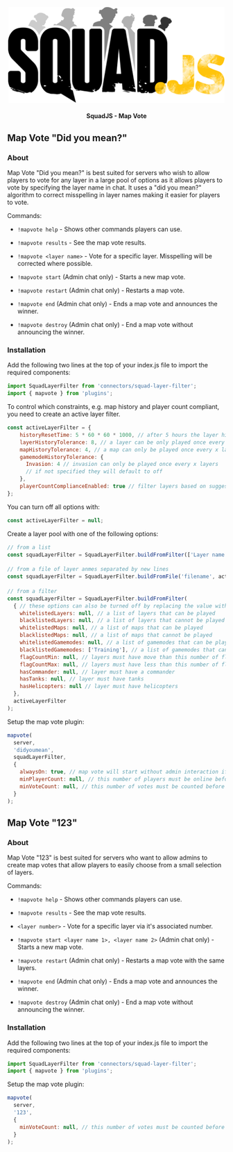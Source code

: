 <div align="center">

<img src="../../assets/squadjs-logo.png" alt="Logo" width="500"/>

#### SquadJS - Map Vote
</div>

## Map Vote "Did you mean?"
### About
Map Vote "Did you mean?" is best suited for servers who wish to allow players to vote for any layer in a large pool of options as it allows players to vote by specifying the layer name in chat. It uses a "did you mean?" algorithm to correct misspelling in layer names making it easier for players to vote.

Commands:
 * `!mapvote help` - Shows other commands players can use.
 * `!mapvote results` - See the map vote results.
 * `!mapvote <layer name>` - Vote for a specific layer. Misspelling will be corrected where possible.
 
 
 * `!mapvote start` (Admin chat only) - Starts a new map vote.
 * `!mapvote restart` (Admin chat only) - Restarts a map vote.
 * `!mapvote end` (Admin chat only) - Ends a map vote and announces the winner.
 * `!mapvote destroy` (Admin chat only) - End a map vote without announcing the winner.

### Installation
Add the following two lines at the top of your index.js file to import the required components:
```js
import SquadLayerFilter from 'connectors/squad-layer-filter';
import { mapvote } from 'plugins';
```

To control which constraints, e.g. map history and player count compliant, you need to create an active layer filter.
```js
const activeLayerFilter = {
    historyResetTime: 5 * 60 * 60 * 1000, // after 5 hours the layer history is ignored. null if off
    layerHistoryTolerance: 8, // a layer can be only played once every x layers. null if off
    mapHistoryTolerance: 4, // a map can only be played once every x layers. null if off
    gamemodeHistoryTolerance: {
      Invasion: 4 // invasion can only be played once every x layers
      // if not specified they will default to off
    },
    playerCountComplianceEnabled: true // filter layers based on suggested player counts if true
};
```

You can turn off all options with:
```js
const activeLayerFilter = null;
```

Create a layer pool with one of the following options:
```js
// from a list
const squadLayerFilter = SquadLayerFilter.buildFromFilter(['Layer name 1', 'layer name 2'], activeLayerFilter);

// from a file of layer anmes separated by new lines
const squadLayerFilter = SquadLayerFilter.buildFromFile('filename', activeLayerFilter);

// from a filter
const squadLayerFilter = SquadLayerFilter.buildFromFilter(
  { // these options can also be turned off by replacing the value with null
    whitelistedLayers: null, // a list of layers that can be played
    blacklistedLayers: null, // a list of layers that cannot be played
    whitelistedMaps: null, // a list of maps that can be played
    blacklistedMaps: null, // a list of maps that cannot be played
    whitelistedGamemodes: null, // a list of gamemodes that can be played
    blacklistedGamemodes: ['Training'], // a list of gamemodes that cannot be played
    flagCountMin: null, // layers must have move than this number of flags
    flagCountMax: null, // layers must have less than this number of flags
    hasCommander: null, // layer must have a commander
    hasTanks: null, // layer must have tanks
    hasHelicopters: null // layer must have helicopters
  },
  activeLayerFilter
);
```

Setup the map vote plugin:
```js
mapvote(
  server, 
  'didyoumean', 
  squadLayerFilter, 
  {
    alwaysOn: true, // map vote will start without admin interaction if true
    minPlayerCount: null, // this number of players must be online before they can vote. null is off
    minVoteCount: null, // this number of votes must be counted before a layer is selected. null is off
  }
);
```

## Map Vote "123"
### About
Map Vote "123" is best suited for servers who want to allow admins to create map votes that allow players to easily choose from a small selection of layers.

Commands:
 * `!mapvote help` - Shows other commands players can use.
 * `!mapvote results` - See the map vote results.
 * `<layer number>` - Vote for a specific layer via it's associated number.
 
 
 * `!mapvote start <layer name 1>, <layer name 2>` (Admin chat only) - Starts a new map vote.
 * `!mapvote restart` (Admin chat only) - Restarts a map vote with the same layers.
 * `!mapvote end` (Admin chat only) - Ends a map vote and announces the winner.
 * `!mapvote destroy` (Admin chat only) - End a map vote without announcing the winner.

### Installation
Add the following two lines at the top of your index.js file to import the required components:
```js
import SquadLayerFilter from 'connectors/squad-layer-filter';
import { mapvote } from 'plugins';
```

Setup the map vote plugin:
```js
mapvote(
  server, 
  '123', 
  {
    minVoteCount: null, // this number of votes must be counted before a layer is selected. null is off
  }
);
```
